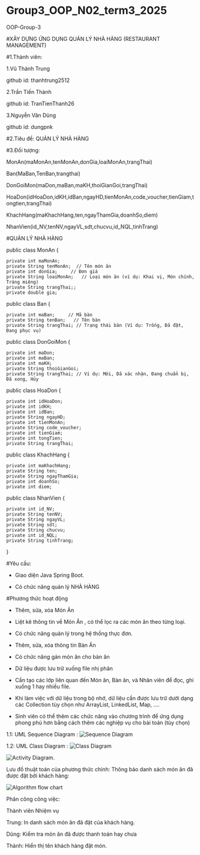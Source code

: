 # Group3_OOP_N02_term3_2025
OOP-Group-3

#XÂY DỰNG ỨNG DỤNG QUẢN LÝ NHÀ HÀNG (RESTAURANT MANAGEMENT)

#1.Thành viên:

1.Vũ Thành Trung

github id: thanhtrung2512

2.Trần Tiến Thành

github id: TranTienThanh26

3.Nguyễn Văn Dũng

github id: dungpnk

#2.Tiêu đề:
QUẢN LÝ NHÀ HÀNG

#3.Đối tượng:

MonAn(maMonAn,tenMonAn,donGia,loaiMonAn,trangThai)

Ban(MaBan,TenBan,trangthai)

DonGoiMon(maDon,maBan,maKH,thoiGianGoi,trangThai)

HoaDon(idHoaDon,idKH,idBan,ngayHD,tienMonAn,code_voucher,tienGiam,tongtien,trangThai)

KhachHang(maKhachHang,ten,ngayThamGia,doanhSo,diem)

NhanVien(id_NV,tenNV,ngayVL,sdt,chucvu,id_NQL,tinhTrang)

#QUẢN LÝ NHÀ HÀNG

public class MonAn {

    private int maMonAn;
    private String tenMonAn;  // Tên món ăn
    private int donGia;     // Đơn giá
    private String loaiMonAn;   // Loại món ăn (ví dụ: Khai vị, Món chính, Tráng miệng)
    private String trangThai;;
    private double gia;
  
public class Ban {

    private int maBan;     // Mã bàn
    private String tenBan;   // Tên bàn
    private String trangThai; // Trạng thái bàn (Ví dụ: Trống, Đã đặt, Đang phục vụ)

 public class DonGoiMon {

    private int maDon;
    private int maBan;
    private int maKH;
    private String thoiGianGoi;
    private String trangThai; // Ví dụ: Mới, Đã xác nhận, Đang chuẩn bị, Đã xong, Hủy

public class HoaDon {

    private int idHoaDon;
    private int idKH;
    private int idBan;
    private String ngayHD;
    private int tienMonAn;
    private String code_voucher;
    private int tienGiam;
    private int tongTien;
    private String trangThai;

public class KhachHang {

    private int maKhachHang;
    private String ten;
    private String ngayThamGia;
    private int doanhSo;
    private int diem;

public class NhanVien {

    private int id_NV;
    private String tenNV;
    private String ngayVL;
    private String sdt;
    private String chucvu;
    private int id_NQL;
    private String tinhTrang;
}    
    
#Yêu cầu:

- Giao diện Java Spring Boot.
  
- Có chức năng quản lý NHÀ HÀNG

#Phương thức hoạt động 

+ Thêm, sửa, xóa Món Ăn

+ Liệt kê thông tin về Món Ăn , có thể lọc ra các món ăn theo từng loại.
  
- Có chức năng quản lý trong hệ thống thực đơn.

+ Thêm, sửa, xóa thông tin Bàn Ăn
  
- Có chức năng gán món ăn cho bàn ăn

- Dữ liệu được lưu trữ xuống file nhị phân

+ Cần tạo các lớp liên quan đến Món ăn, Bàn ăn, và Nhân viên để đọc, ghi xuống 1 hay nhiều file.

- Khi làm việc với dữ liệu trong bộ nhớ, dữ liệu cần được lưu trữ dưới dạng các Collection tùy chọn như ArrayList, LinkedList, Map, ....

- Sinh viên có thể thêm các chức năng vào chương trình để ứng dụng phong phú hơn bằng cách thêm các nghiệp vụ cho bài toán (tùy chọn)

1.1: UML Sequence Diagram :
![Sequence Diagram](SequenceDiagram.png) 

1.2: UML Class Diagram :
![Class Diagram](ClassDiagram.png)

![Activity Diagram](ActivityDiagram.png).

Lưu đồ thuật toán của phương thức chính: Thông báo danh sách món ăn đã được đặt bởi khách hàng: 

![Algorithm flow chart](Luudothuattoan.png)

Phân công công việc:

Thành viên 	Nhiệm vụ

Trung:	    In danh sách món ăn đã đặt của khách hàng.

Dũng:	    Kiểm tra món ăn đã được thanh toán hay chưa

Thành:	    Hiển thị tên khách hàng đặt món.


